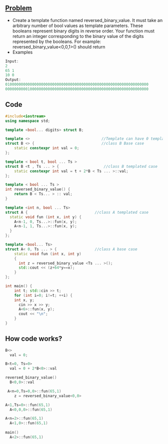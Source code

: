 ## [Problem](https://www.hackerrank.com/challenges/cpp-variadics/problem?utm_campaign=challenge-recommendation&utm_medium=email&utm_source=24-hour-campaign)
- Create a template function named reversed_binary_value. It must take an arbitrary number of bool values as template parameters. These booleans represent binary digits in reverse order. Your function must return an integer corresponding to the binary value of the digits represented by the booleans. For example: reversed_binary_value<0,0,1>() should return 
- Examples
```c++
Input:
2
65 1
10 0
Output:
0100000000000000000000000000000000000000000000000000000000000000
0000000000100000000000000000000000000000000000000000000000000000
```

## Code
```c++
#include<iostream>
using namespace std;

template <bool... digits> struct B;

template <>                                //Template can have 0 templated argument, mostly used in base case
struct B <> {                              //class B Base case
    static constexpr int val = 0;
};

template < bool t, bool ... Ts >
struct B <t , Ts ... > {                    //class B templated case
    static constexpr int val = t + 2*B < Ts ... >::val;
};

template < bool ... Ts >
int reversed_binary_value() {
    return B < Ts... > :: val;
}

template <int n, bool ... Ts>
struct A {                              //class A templated case
  static void fun (int x, int y) {
    A<n-1, 0, Ts...>::fun(x, y);
    A<n-1, 1, Ts...>::fun(x, y);
  }
};

template <bool... Ts>
struct A< 0, Ts ... > {                 //class A base case
    static void fun (int x, int y)
    {
      int z = reversed_binary_value <Ts ... >();
      std::cout << (z+64*y==x);
    }
};

int main() {
    int t; std::cin >> t;
    for (int i=0; i!=t; ++i) {
    int x, y;
      cin >> x >> y;
      A<6>::fun(x, y);
      cout << "\n";
    }
}
```

## How code works?
```c++
B<>
  val = 0;

B<t=0, Ts=0>
  val = 0 + 2*B<0>::val

reversed_binary_value()
  B<0,0>::val

 A<n=0,Ts=0,0>::fun(65,1)
    z = reversed_binary_value<0,0>

A<1,Ts=0>::fun(65,1)
  A<0,0,0>::fun(65,1)

A<n=2>::fun(65,1)
  A<1,0>::fun(65,1)
  
main() 
  A<2>::fun(65,1)

```
